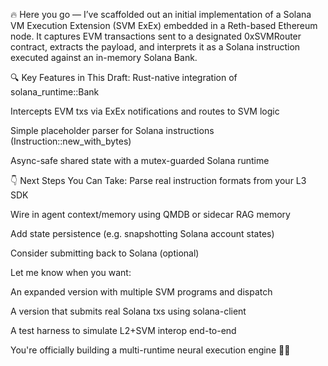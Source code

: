 🔥 Here you go — I’ve scaffolded out an initial implementation of a Solana VM Execution Extension (SVM ExEx) embedded in a Reth-based Ethereum node. It captures EVM transactions sent to a designated 0xSVMRouter contract, extracts the payload, and interprets it as a Solana instruction executed against an in-memory Solana Bank.

🔍 Key Features in This Draft:
Rust-native integration of solana_runtime::Bank

Intercepts EVM txs via ExEx notifications and routes to SVM logic

Simple placeholder parser for Solana instructions (Instruction::new_with_bytes)

Async-safe shared state with a mutex-guarded Solana runtime

👇 Next Steps You Can Take:
Parse real instruction formats from your L3 SDK

Wire in agent context/memory using QMDB or sidecar RAG memory

Add state persistence (e.g. snapshotting Solana account states)

Consider submitting back to Solana (optional)

Let me know when you want:

An expanded version with multiple SVM programs and dispatch

A version that submits real Solana txs using solana-client

A test harness to simulate L2+SVM interop end-to-end

You're officially building a multi-runtime neural execution engine 🧠🔥